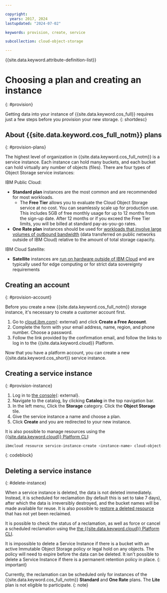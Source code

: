 ```yaml
---

copyright:
  years: 2017, 2024
lastupdated: "2024-07-02"

keywords: provision, create, service

subcollection: cloud-object-storage

---
```


{{site.data.keyword.attribute-definition-list}}

# Choosing a plan and creating an instance
{: #provision}

Getting data into your instance of {{site.data.keyword.cos_full}} requires just a few steps before you provision your new storage.
{: shortdesc}

## About {{site.data.keyword.cos_full_notm}} plans
{: #provision-plans}

The highest level of organization in {{site.data.keyword.cos_full_notm}} is a service instance.  Each instance can hold many buckets, and each bucket can hold virtually any number of objects (files).  There are four types of Object Storage service instances:

IBM Public Cloud:

* **Standard plan** instances are the most common and are recommended for most workloads.
   * The **Free Tier** allows you to evaluate the Cloud Object Storage service at no cost. You can seamlessly scale up for production use. This includes 5GB of free monthly usage for up to 12 months from the sign-up date. After 12 months or if you exceed the Free Tier limits, you will be billed at standard pay-as-you-go rates.
* **One Rate plan** instances should be used for [workloads that involve large volumes of outbound bandwidth](/docs/cloud-object-storage?topic=cloud-object-storage-onerate) (data transferred on public networks outside of IBM Cloud) relative to the amount of total storage capacity.

IBM Cloud Satellite:

* **Satellite** instances are [run on hardware outside of IBM Cloud](/docs/cloud-object-storage?topic=cloud-object-storage-provision-cos-satellite) and are typically used for edge computing or for strict data sovereignty requirements

## Creating an account
{: #provision-account}

Before you create a new {{site.data.keyword.cos_full_notm}} storage instance, it's necessary to create a customer account first.

1. Go to [cloud.ibm.com](https://cloud.ibm.com/){: external} and click **Create a Free Account**.
1. Complete the form with your email address, name, region, and phone number. Choose a password.
1. Follow the link provided by the confirmation email, and follow the links to log in to the {{site.data.keyword.cloud}} Platform.

Now that you have a platform account, you can create a new {{site.data.keyword.cos_short}} service instance.

## Creating a service instance
{: #provision-instance}

1. Log in to [the console](https://cloud.ibm.com/){: external}.
1. Navigate to the catalog, by clicking **Catalog** in the top navigation bar.
1. In the left menu, Click the **Storage** category. Click the **Object Storage** tile.
1. Give the service instance a name and choose a plan.
1. Click **Create** and you are redirected to your new instance.

It is also possible to manage resources using the [{{site.data.keyword.cloud}} Platform CLI](/docs/account?topic=account-manage_resource):

```sh
ibmcloud resource service-instance-create <instance-name> cloud-object-storage <plan> global
```
{: codeblock}

## Deleting a service instance
{: #delete-instance}

When a service instance is deleted, the data is not deleted immediately.  Instead, it is scheduled for reclamation (by default this is set to take 7 days), after which the data is irreversibly destroyed, and the bucket names will be made available for reuse. It is also possible to [restore a deleted resource](/docs/account?topic=account-resource-reclamation&interface=api#restore-resource-api) that has not yet been reclaimed.

It is possible to check the status of a reclamation, as well as force or cancel a scheduled reclamation using the [the {{site.data.keyword.cloud}} Platform CLI](/docs/cli?topic=cli-ibmcloud_commands_resource#ibmcloud_resource_reclamations).

It is impossible to delete a Service Instance if there is a bucket with an active Immutable Object Storage policy or legal hold on any objects.  The policy will need to expire before the data can be deleted. It isn't possible to delete a Service Instance if there is a permanent retention policy in place.
{: important}

Currently, the reclamation can be scheduled only for instances of the {{site.data.keyword.cos_full_notm}} **Standard** and **One Rate** plans.  The **Lite** plan is not eligible to participate.
{: note}

